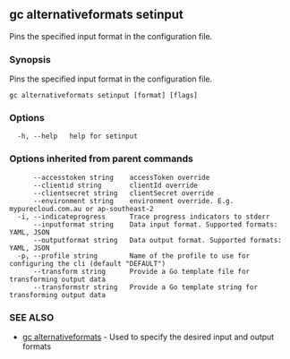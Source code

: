 ## gc alternativeformats setinput

Pins the specified input format in the configuration file.

### Synopsis

Pins the specified input format in the configuration file.

```
gc alternativeformats setinput [format] [flags]
```

### Options

```
  -h, --help   help for setinput
```

### Options inherited from parent commands

```
      --accesstoken string    accessToken override
      --clientid string       clientId override
      --clientsecret string   clientSecret override
      --environment string    environment override. E.g. mypurecloud.com.au or ap-southeast-2
  -i, --indicateprogress      Trace progress indicators to stderr
      --inputformat string    Data input format. Supported formats: YAML, JSON
      --outputformat string   Data output format. Supported formats: YAML, JSON
  -p, --profile string        Name of the profile to use for configuring the cli (default "DEFAULT")
      --transform string      Provide a Go template file for transforming output data
      --transformstr string   Provide a Go template string for transforming output data
```

### SEE ALSO

* [gc alternativeformats](gc_alternativeformats.html)	 - Used to specify the desired input and output formats


